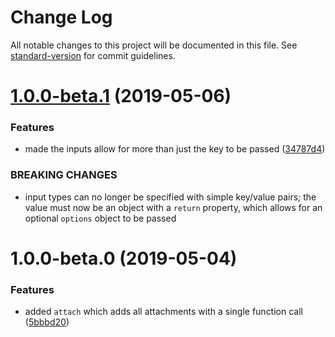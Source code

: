 # Change Log

All notable changes to this project will be documented in this file. See [standard-version](https://github.com/conventional-changelog/standard-version) for commit guidelines.

<a name="1.0.0-beta.1"></a>
# [1.0.0-beta.1](https://github.com/tannerntannern/adapter/compare/v1.0.0-beta.0...v1.0.0-beta.1) (2019-05-06)


### Features

* made the inputs allow for more than just the key to be passed ([34787d4](https://github.com/tannerntannern/adapter/commit/34787d4))


### BREAKING CHANGES

* input types can no longer be specified with simple key/value pairs; the value must now be an object with a `return` property, which allows for an optional `options` object to be passed



<a name="1.0.0-beta.0"></a>
# 1.0.0-beta.0 (2019-05-04)


### Features

* added `attach` which adds all attachments with a single function call ([5bbbd20](https://github.com/tannerntannern/adapter/commit/5bbbd20))
